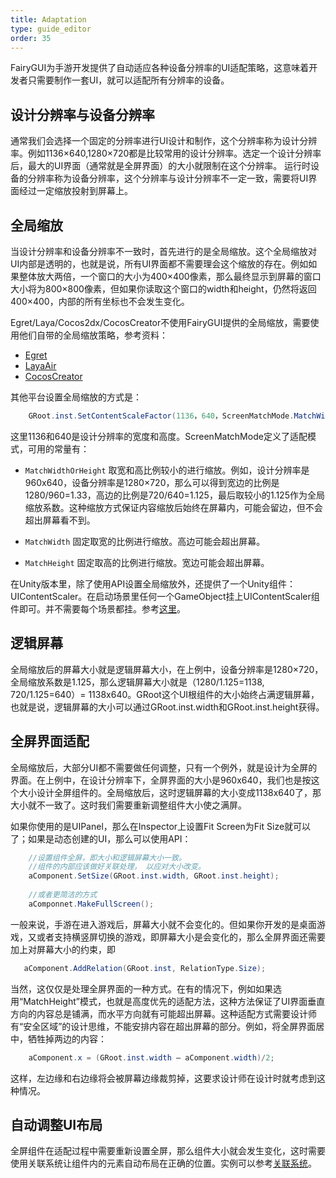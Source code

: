 ```yaml
---
title: Adaptation
type: guide_editor
order: 35
---
```


FairyGUI为手游开发提供了自动适应各种设备分辨率的UI适配策略，这意味着开发者只需要制作一套UI，就可以适配所有分辨率的设备。

## 设计分辨率与设备分辨率

通常我们会选择一个固定的分辨率进行UI设计和制作，这个分辨率称为设计分辨率。例如1136×640,1280×720都是比较常用的设计分辨率。选定一个设计分辨率后，最大的UI界面（通常就是全屏界面）的大小就限制在这个分辨率。
运行时设备的分辨率称为设备分辨率，这个分辨率与设计分辨率不一定一致，需要将UI界面经过一定缩放投射到屏幕上。

## 全局缩放

当设计分辨率和设备分辨率不一致时，首先进行的是全局缩放。这个全局缩放对UI内部是透明的，也就是说，所有UI界面都不需要理会这个缩放的存在。例如如果整体放大两倍，一个窗口的大小为400×400像素，那么最终显示到屏幕的窗口大小将为800×800像素，但如果你读取这个窗口的width和height，仍然将返回400×400，内部的所有坐标也不会发生变化。

Egret/Laya/Cocos2dx/CocosCreator不使用FairyGUI提供的全局缩放，需要使用他们自带的全局缩放策略，参考资料：
- [Egret](http://developer.egret.com/cn/2d/screenAdaptation/explanation) 
- [LayaAir](https://ldc.layabox.com/doc/?nav=zh-as-1-8-0)
- [CocosCreator](https://docs.cocos.com/creator/manual/zh/ui/multi-resolution.html)

其他平台设置全局缩放的方式是：

```csharp
    GRoot.inst.SetContentScaleFactor(1136，640，ScreenMatchMode.MatchWidthOrHeight);
```

这里1136和640是设计分辨率的宽度和高度。ScreenMatchMode定义了适配模式，可用的常量有：

- `MatchWidthOrHeight` 取宽和高比例较小的进行缩放。例如，设计分辨率是960x640，设备分辨率是1280×720，那么可以得到宽边的比例是1280/960=1.33，高边的比例是720/640=1.125，最后取较小的1.125作为全局缩放系数。这种缩放方式保证内容缩放后始终在屏幕内，可能会留边，但不会超出屏幕看不到。

- `MatchWidth` 固定取宽的比例进行缩放。高边可能会超出屏幕。

- `MatchHeight` 固定取高的比例进行缩放。宽边可能会超出屏幕。

在Unity版本里，除了使用API设置全局缩放外，还提供了一个Unity组件：UIContentScaler。在启动场景里任何一个GameObject挂上UIContentScaler组件即可。并不需要每个场景都挂。参考[这里](#../unity/index.html#UIContentScaler)。

## 逻辑屏幕

全局缩放后的屏幕大小就是逻辑屏幕大小，在上例中，设备分辨率是1280×720，全局缩放系数是1.125，那么逻辑屏幕大小就是（1280/1.125=1138, 720/1.125=640）= 1138x640。GRoot这个UI根组件的大小始终占满逻辑屏幕，也就是说，逻辑屏幕的大小可以通过GRoot.inst.width和GRoot.inst.height获得。

## 全屏界面适配

全局缩放后，大部分UI都不需要做任何调整，只有一个例外，就是设计为全屏的界面。在上例中，在设计分辨率下，全屏界面的大小是960x640，我们也是按这个大小设计全屏组件的。全局缩放后，这时逻辑屏幕的大小变成1138x640了，那大小就不一致了。这时我们需要重新调整组件大小使之满屏。

如果你使用的是UIPanel，那么在Inspector上设置Fit Screen为Fit Size就可以了；如果是动态创建的UI，那么可以使用API：

```csharp
    //设置组件全屏，即大小和逻辑屏幕大小一致。
    //组件的内部应该做好关联处理， 以应对大小改变。
    aComponent.SetSize(GRoot.inst.width, GRoot.inst.height);
    
    //或者更简洁的方式
    aComponnet.MakeFullScreen();
```

一般来说，手游在进入游戏后，屏幕大小就不会变化的。但如果你开发的是桌面游戏，又或者支持横竖屏切换的游戏，即屏幕大小是会变化的，那么全屏界面还需要加上对屏幕大小的约束，即

```csharp
   aComponent.AddRelation(GRoot.inst, RelationType.Size);
```

当然，这仅仅是处理全屏界面的一种方式。在有的情况下，例如如果选用“MatchHeight”模式，也就是高度优先的适配方法，这种方法保证了UI界面垂直方向的内容总是铺满，而水平方向就有可能超出屏幕。这种适配方式需要设计师有“安全区域”的设计思维，不能安排内容在超出屏幕的部分。例如，将全屏界面居中，牺牲掉两边的内容：

```csharp
    aComponent.x = (GRoot.inst.width – aComponent.width)/2;
```

这样，左边缘和右边缘将会被屏幕边缘裁剪掉，这要求设计师在设计时就考虑到这种情况。

## 自动调整UI布局

全屏组件在适配过程中需要重新设置全屏，那么组件大小就会发生变化，这时需要使用关联系统让组件内的元素自动布局在正确的位置。实例可以参考[关联系统](relation.html#实例解析)。